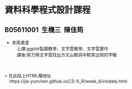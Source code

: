 # 資料科學程式設計課程
  ## B05611001&nbsp;&nbsp;生機三&nbsp;&nbsp;陳佳筠<br>


 - 本周進度<br>
&nbsp;&nbsp;&nbsp;&nbsp;上課:ggplot製圖教學、文字雲教學、文字雲實作<br>
&nbsp;&nbsp;&nbsp;&nbsp;課後:努力用文字雲找出方文山歌詞中較常出現的字眼<br>
<br>
<br>
 > 在此貼上HTML檔地址<br> 
&nbsp;&nbsp;&nbsp;&nbsp;https://jia-yunchen.github.io/CS-X_R/week_4/irisdata.html<br>

